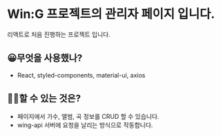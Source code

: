 # Win:G 프로젝트의 관리자 페이지 입니다.

리액트로 처음 진행하는 프로젝트 입니다.

## 😀무엇을 사용했나?
- React, styled-components, material-ui, axios

## 👨‍💻할 수 있는 것은?
- 페이지에서 가수, 앨범, 곡 정보를 CRUD 할 수 있습니다.
- wing-api 서버에 요청을 날리는 방식으로 작동합니다.
